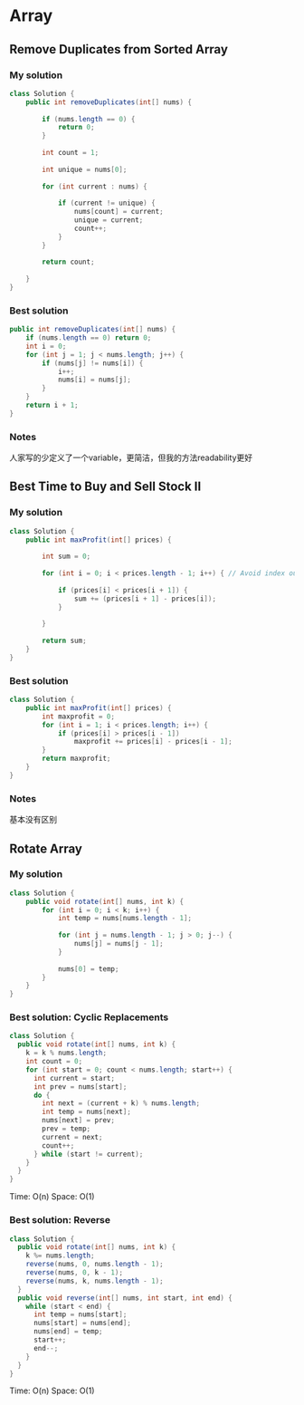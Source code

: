 # Array

## Remove Duplicates from Sorted Array

### My solution

```java
class Solution {
    public int removeDuplicates(int[] nums) {
        
        if (nums.length == 0) {
            return 0;
        }
        
        int count = 1;
        
        int unique = nums[0];
        
        for (int current : nums) {
            
            if (current != unique) {
                nums[count] = current;
                unique = current;
                count++;
            }
        }
        
        return count;
        
    }
}
```

### Best solution

```java
public int removeDuplicates(int[] nums) {
    if (nums.length == 0) return 0;
    int i = 0;
    for (int j = 1; j < nums.length; j++) {
        if (nums[j] != nums[i]) {
            i++;
            nums[i] = nums[j];
        }
    }
    return i + 1;
}
```

### Notes

人家写的少定义了一个variable，更简洁，但我的方法readability更好

## Best Time to Buy and Sell Stock II

### My solution

```java
class Solution {
    public int maxProfit(int[] prices) {
        
        int sum = 0;
        
        for (int i = 0; i < prices.length - 1; i++) { // Avoid index out of bound
            
            if (prices[i] < prices[i + 1]) {
                sum += (prices[i + 1] - prices[i]);
            }
            
        }
        
        return sum;
    }
}
```

### Best solution

```java
class Solution {
    public int maxProfit(int[] prices) {
        int maxprofit = 0;
        for (int i = 1; i < prices.length; i++) {
            if (prices[i] > prices[i - 1])
                maxprofit += prices[i] - prices[i - 1];
        }
        return maxprofit;
    }
}
```

### Notes

基本没有区别

## Rotate Array

### My solution

```java
class Solution {
    public void rotate(int[] nums, int k) {
        for (int i = 0; i < k; i++) {
            int temp = nums[nums.length - 1];
            
            for (int j = nums.length - 1; j > 0; j--) {
                nums[j] = nums[j - 1];
            }
            
            nums[0] = temp;
        }
    }
}
```

### Best solution: Cyclic Replacements

```java
class Solution {
  public void rotate(int[] nums, int k) {
    k = k % nums.length;
    int count = 0;
    for (int start = 0; count < nums.length; start++) {
      int current = start;
      int prev = nums[start];
      do {
        int next = (current + k) % nums.length;
        int temp = nums[next];
        nums[next] = prev;
        prev = temp;
        current = next;
        count++;
      } while (start != current);
    }
  }
}
```

Time: O(n)
Space: O(1)

### Best solution: Reverse

```java
class Solution {
  public void rotate(int[] nums, int k) {
    k %= nums.length;
    reverse(nums, 0, nums.length - 1);
    reverse(nums, 0, k - 1);
    reverse(nums, k, nums.length - 1);
  }
  public void reverse(int[] nums, int start, int end) {
    while (start < end) {
      int temp = nums[start];
      nums[start] = nums[end];
      nums[end] = temp;
      start++;
      end--;
    }
  }
}
```

Time: O(n)
Space: O(1)